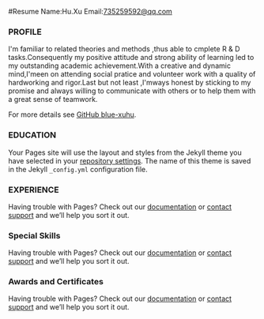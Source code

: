 #Resume
Name:Hu.Xu
Email:735259592@qq.com
### PROFILE

I'm familiar to related theories and methods ,thus able to cmplete R & D tasks.Consequently my positive attitude and strong ability of learning led to my outstanding academic achievement.With a creative and dynamic mind,I'meen on attending social pratice and volunteer work with a quality of hardworking and rigor.Last but not least ,I'mways honest by sticking to my promise and always willing to communicate with others or to help them with a great sense of teamwork.


For more details see [GitHub blue-xuhu](https://github.com/blue-xuhu).

### EDUCATION

Your Pages site will use the layout and styles from the Jekyll theme you have selected in your [repository settings](https://github.com/blue-xuhu/blue-xuhu.github.io/settings). The name of this theme is saved in the Jekyll `_config.yml` configuration file.

### EXPERIENCE
Having trouble with Pages? Check out our [documentation](https://help.github.com/categories/github-pages-basics/) or [contact support](https://github.com/contact) and we’ll help you sort it out.

### Special Skills
Having trouble with Pages? Check out our [documentation](https://help.github.com/categories/github-pages-basics/) or [contact support](https://github.com/contact) and we’ll help you sort it out.


### Awards and Certificates
Having trouble with Pages? Check out our [documentation](https://help.github.com/categories/github-pages-basics/) or [contact support](https://github.com/contact) and we’ll help you sort it out.
